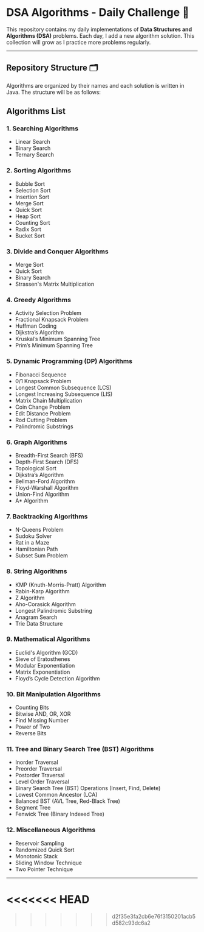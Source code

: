
# DSA Algorithms - Daily Challenge 🚀

This repository contains my daily implementations of **Data Structures and Algorithms (DSA)** problems. Each day, I add a new algorithm solution. This collection will grow as I practice more problems regularly.

---

## Repository Structure 🗂️

Algorithms are organized by their names and each solution is written in Java. The structure will be as follows:


## Algorithms List

### 1. Searching Algorithms
- Linear Search
- Binary Search
- Ternary Search

### 2. Sorting Algorithms
- Bubble Sort
- Selection Sort
- Insertion Sort
- Merge Sort
- Quick Sort
- Heap Sort
- Counting Sort
- Radix Sort
- Bucket Sort

### 3. Divide and Conquer Algorithms
- Merge Sort
- Quick Sort
- Binary Search
- Strassen's Matrix Multiplication

### 4. Greedy Algorithms
- Activity Selection Problem
- Fractional Knapsack Problem
- Huffman Coding
- Dijkstra’s Algorithm
- Kruskal’s Minimum Spanning Tree
- Prim’s Minimum Spanning Tree

### 5. Dynamic Programming (DP) Algorithms
- Fibonacci Sequence
- 0/1 Knapsack Problem
- Longest Common Subsequence (LCS)
- Longest Increasing Subsequence (LIS)
- Matrix Chain Multiplication
- Coin Change Problem
- Edit Distance Problem
- Rod Cutting Problem
- Palindromic Substrings

### 6. Graph Algorithms
- Breadth-First Search (BFS)
- Depth-First Search (DFS)
- Topological Sort
- Dijkstra’s Algorithm
- Bellman-Ford Algorithm
- Floyd-Warshall Algorithm
- Union-Find Algorithm
- A* Algorithm

### 7. Backtracking Algorithms
- N-Queens Problem
- Sudoku Solver
- Rat in a Maze
- Hamiltonian Path
- Subset Sum Problem

### 8. String Algorithms
- KMP (Knuth-Morris-Pratt) Algorithm
- Rabin-Karp Algorithm
- Z Algorithm
- Aho-Corasick Algorithm
- Longest Palindromic Substring
- Anagram Search
- Trie Data Structure

### 9. Mathematical Algorithms
- Euclid's Algorithm (GCD)
- Sieve of Eratosthenes
- Modular Exponentiation
- Matrix Exponentiation
- Floyd’s Cycle Detection Algorithm

### 10. Bit Manipulation Algorithms
- Counting Bits
- Bitwise AND, OR, XOR
- Find Missing Number
- Power of Two
- Reverse Bits

### 11. Tree and Binary Search Tree (BST) Algorithms
- Inorder Traversal
- Preorder Traversal
- Postorder Traversal
- Level Order Traversal
- Binary Search Tree (BST) Operations (Insert, Find, Delete)
- Lowest Common Ancestor (LCA)
- Balanced BST (AVL Tree, Red-Black Tree)
- Segment Tree
- Fenwick Tree (Binary Indexed Tree)

### 12. Miscellaneous Algorithms
- Reservoir Sampling
- Randomized Quick Sort
- Monotonic Stack
- Sliding Window Technique
- Two Pointer Technique

---

<<<<<<< HEAD
=======

>>>>>>> d2f35e3fa2cb6e76f3150201acb5d582c93dc6a2
